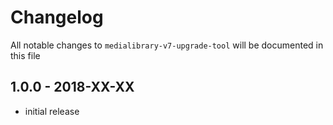 # Changelog

All notable changes to `medialibrary-v7-upgrade-tool` will be documented in this file

## 1.0.0 - 2018-XX-XX

- initial release
